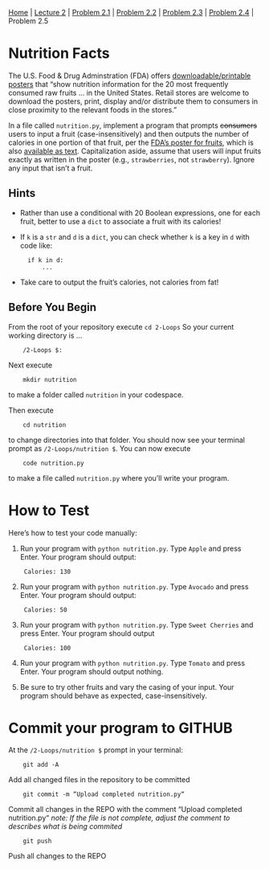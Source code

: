 [Home](../README.md) | [Lecture 2](2-Loops.md) | [Problem 2.1](PROBLEM2.1.md) | [Problem 2.2](PROBLEM2.2.md) | [Problem 2.3](PROBLEM2.3.md) | [Problem 2.4](PROBLEM2.4.md) | Problem 2.5

# Nutrition Facts

The U.S. Food & Drug Adminstration (FDA) offers [downloadable/printable posters](https://www.fda.gov/food/food-labeling-nutrition/nutrition-information-raw-fruits-vegetables-and-fish) that “show nutrition information for the 20 most frequently consumed raw fruits … in the United States. Retail stores are welcome to download the posters, print, display and/or distribute them to consumers in close proximity to the relevant foods in the stores.”

In a file called `nutrition.py`, implement a program that prompts ~~consumers~~ users to input a fruit (case-insensitively) and then outputs the number of calories in one portion of that fruit, per the [FDA’s poster for fruits](https://cs50.harvard.edu/python/2022/psets/2/nutrition/Nutrition-Information-for-Raw-Fruits---small-PDF-Poster.pdf), which is also [available as text](https://www.fda.gov/food/food-labeling-nutrition/raw-fruits-poster-text-version-accessible-version). Capitalization aside, assume that users will input fruits exactly as written in the poster (e.g., `strawberries`, not `strawberry`). Ignore any input that isn’t a fruit.

## Hints
- Rather than use a conditional with 20 Boolean expressions, one for each fruit, better to use a `dict` to associate a fruit with its calories!
- If `k` is a `str` and `d` is a `dict`, you can check whether `k` is a key in `d` with code like:

		if k in d:
			...
- Take care to output the fruit’s calories, not calories from fat!

## Before You Begin
From the root of your repository execute `cd 2-Loops` So your current working directory is ...		

		/2-Loops $:
Next execute

		mkdir nutrition
to make a folder called `nutrition` in your codespace.

Then execute

		cd nutrition
to change directories into that folder. You should now see your terminal prompt as `/2-Loops/nutrition $`. You can now execute

		code nutrition.py
to make a file called `nutrition.py` where you’ll write your program.

# How to Test
Here’s how to test your code manually:

1. Run your program with `python nutrition.py`. Type `Apple` and press Enter. Your program should output:

		Calories: 130   
2. Run your program with `python nutrition.py`. Type `Avocado` and press Enter. Your program should output:

		Calories: 50
3. Run your program with `python nutrition.py`. Type `Sweet Cherries` and press Enter. Your program should output

		Calories: 100
4. Run your program with `python nutrition.py`. Type `Tomato` and press Enter. Your program should output nothing.

5. Be sure to try other fruits and vary the casing of your input. Your program should behave as expected, case-insensitively.


# Commit your program to GITHUB
At the `/2-Loops/nutrition $` prompt in your terminal:

		git add -A 
Add all changed files in the repository to be committed

		git commit -m “Upload completed nutrition.py“
Commit all changes in the REPO with the comment “Upload completed nutrition.py“
*note: If the file is not complete, adjust the comment to describes what is being commited*

		git push 
Push all changes to the REPO